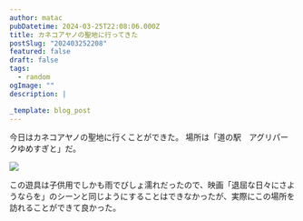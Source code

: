 ```yaml
---
author: matac
pubDatetime: 2024-03-25T22:08:06.000Z
title: カネコアヤノの聖地に行ってきた
postSlug: "202403252208"
featured: false
draft: false
tags:
  - random
ogImage: ""
description: |

_template: blog_post
---
```


今日はカネコアヤノの聖地に行くことができた。
場所は「道の駅　アグリパークゆめすぎと」だ。

![](/img/fuwafuwa.jpg)

この遊具は子供用でしかも雨でびしょ濡れだったので、映画「退屈な日々にさようならを」のシーンと同じようにすることはできなかったが、実際にこの場所を訪れることができて良かった。
